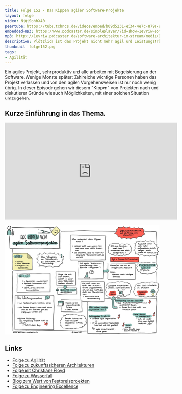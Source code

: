 ```yaml
---
title: Folge 152 - Das Kippen agiler Software-Projekte
layout: folge
video: NjQjSohhX40
peertube: https://tube.tchncs.de/videos/embed/b09d5231-e534-4e7c-879e-92051e0e1e46
embedded-mp3: https://www.podcaster.de/simpleplayer/?id=show~1evriw~software-architektur-im-stream~pod-f1fa0c48085a35017915fe0bda&v=1676642666
mp3: https://1evriw.podcaster.de/software-architektur-im-stream/media/Das_Kippen_agiler_Software-Projekte.mp3
description: Plötzlich ist das Projekt nicht mehr agil und Leistungsträger verlassen es. Warum und was tun?
thumbnail: folge152.png
tags:
- Agilität
---
```


Ein agiles Projekt, sehr produktiv und alle arbeiten mit Begeisterung
an der Software. Wenige Monate später: Zahlreiche wichtige Personen
haben das Projekt verlassen und von den agilen Vorgehensweisen ist nur
noch wenig übrig. In dieser Episode gehen wir diesem "Kippen" von
Projekten nach und diskutieren Gründe wie auch Möglichkeiten, mit
einer solchen Situation umzugehen.

## Kurze Einführung in das Thema.

<center>
<div class="embed-container"> <iframe width="560" height="315"
	src="https://www.youtube-nocookie.com/embed/v9CMo0RgtI8"
	frameborder="0" allow="accelerometer; autoplay; clipboard-write;
	encrypted-media; gyroscope; picture-in-picture fullscreen"
	></iframe>
</div>
</center>

![Sketchnotes](/sketchnotes/folge152.jpg)

## Links

- [Folge zu Agilität](https://software-architektur.tv/2021/02/26/folge51.html)
- [Folge zu zukunftssicheren Architekturen](https://software-architektur.tv/2022/10/28/folge140.html)
- [Folge mit Christiane Floyd](https://software-architektur.tv/2021/07/09/folge66.html)
- [Folge zu Wasserfall](https://software-architektur.tv/2022/05/13/folge119.html)
- [Blog zum Wert von Festpreisprojekten](https://www.heise.de/blog/Was-ist-ein-Festpreisprojekt-wert-3300705.html)
- [Folge zu Engineering Excellence](https://software-architektur.tv/2022/09/30/folge136.html)
